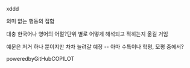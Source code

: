 xddd


의미 없는 행동의 집합

대충 한국어나 영어의 어절?단위 별로 어떻게 해석되고 적히는지 옮길 거임

예문은 저거 하나 뿐이지만 차차 늘려갈 예정 -- 아마 수특이나 학평, 모평 중에서?




poweredbyGitHubCOPILOT
